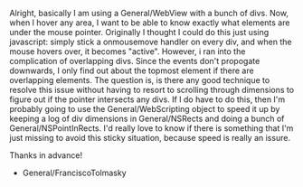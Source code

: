 Alright, basically I am using a General/WebView with a bunch of divs.  Now, when I hover any area, I want to be able to know exactly what elements are under the mouse pointer.  Originally I thought I could do this just using javascript: simply stick a onmousemove handler on every div, and when the mouse hovers over, it becomes "active".  However, i ran into the complication of overlapping divs.  Since the events don't propogate downwards, I only find out about the topmost element if there are overlapping elements.  The question is, is there any good technique to resolve this issue without having to resort to scrolling through dimensions to figure out if the pointer intersects any divs.  If I do have to do this, then I'm probably going to use the General/WebScripting object to speed it up by keeping a log of div dimensions in General/NSRects and doing a bunch of General/NSPointInRects.  I'd really love to know if there is something that I'm just missing to avoid this sticky situation, because speed is really an issure.

Thanks in advance!

- General/FranciscoTolmasky